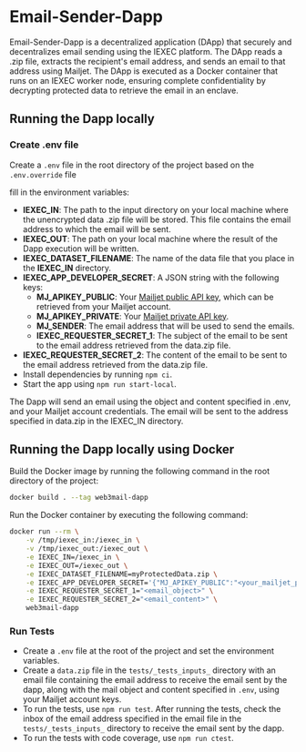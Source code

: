 # Email-Sender-Dapp

Email-Sender-Dapp is a decentralized application (DApp) that securely and decentralizes email sending using the IEXEC platform. The DApp reads a .zip file, extracts the recipient's email address, and sends an email to that address using Mailjet. The DApp is executed as a Docker container that runs on an IEXEC worker node, ensuring complete confidentiality by decrypting protected data to retrieve the email in an enclave.

## Running the Dapp locally

### Create .env file

Create a `.env` file in the root directory of the project based on the `.env.override` file

fill in the environment variables:

- **IEXEC_IN**: The path to the input directory on your local machine where the unencrypted data .zip file will be stored. This file contains the email address to which the email will be sent.
- **IEXEC_OUT**: The path on your local machine where the result of the Dapp execution will be written.
- **IEXEC_DATASET_FILENAME**: The name of the data file that you place in the **IEXEC_IN** directory.
- **IEXEC_APP_DEVELOPER_SECRET**: A JSON string with the following keys:
  - **MJ_APIKEY_PUBLIC**: Your [Mailjet public API key](https://app.mailjet.com/account/apikeys), which can be retrieved from your Mailjet account.
  - **MJ_APIKEY_PRIVATE**: Your [Mailjet private API key](https://app.mailjet.com/account/apikeys).
  - **MJ_SENDER**: The email address that will be used to send the emails.
  - **IEXEC_REQUESTER_SECRET_1**: The subject of the email to be sent to the email address retrieved from the data.zip file.
- **IEXEC_REQUESTER_SECRET_2**: The content of the email to be sent to the email address retrieved from the data.zip file.
- Install dependencies by running `npm ci`.
- Start the app using `npm run start-local`.

The Dapp will send an email using the object and content specified in .env, and your Mailjet account credentials. The email will be sent to the address specified in data.zip in the IEXEC_IN directory.

## Running the Dapp locally using Docker

Build the Docker image by running the following command in the root directory of the project:

```sh
docker build . --tag web3mail-dapp
```

Run the Docker container by executing the following command:

```sh
docker run --rm \
    -v /tmp/iexec_in:/iexec_in \
    -v /tmp/iexec_out:/iexec_out \
    -e IEXEC_IN=/iexec_in \
    -e IEXEC_OUT=/iexec_out \
    -e IEXEC_DATASET_FILENAME=myProtectedData.zip \
    -e IEXEC_APP_DEVELOPER_SECRET='{"MJ_APIKEY_PUBLIC":"<your_mailjet_public_api_key>","MJ_APIKEY_PRIVATE":"<your_mailjet_private_api_key>","MJ_SENDER":"<your_sender_email_address>"}' \
    -e IEXEC_REQUESTER_SECRET_1="<email_object>" \
    -e IEXEC_REQUESTER_SECRET_2="<email_content>" \
    web3mail-dapp
```

### Run Tests

- Create a `.env` file at the root of the project and set the environment variables.
- Create a `data.zip` file in the `tests/_tests_inputs_` directory with an email file containing the email address to receive the email sent by the dapp, along with the mail object and content specified in `.env`, using your Mailjet account keys.
- To run the tests, use `npm run test`.
After running the tests, check the inbox of the email address specified in the email file in the `tests/_tests_inputs_` directory to receive the email sent by the dapp.
- To run the tests with code coverage, use `npm run ctest`.
